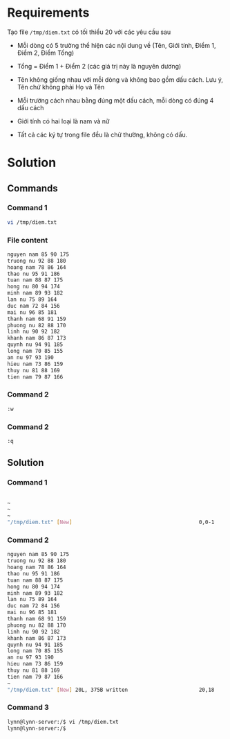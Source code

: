 <h1>Requirements</h1>

Tạo file `/tmp/diem.txt` có tối thiểu 20 với các yêu cầu sau

+ Mỗi dòng có 5 trường thể hiện các nội dung về (Tên, Giới tính, Điểm 1, Điểm 2, Điểm Tổng)

+ Tổng = Điểm 1 + Điểm 2 (các giá trị này là nguyên dương)

+ Tên không giống nhau với mỗi dòng và không bao gồm dấu cách. Lưu ý, Tên chứ không phải Họ và Tên

+ Mỗi trường cách nhau bằng đúng một dấu cách, mỗi dòng có đúng 4 dấu cách

+ Giới tính có hai loại là nam và nữ

+ Tất cả các ký tự trong file đều là chữ thường, không có dấu.

<h1>Solution</h1>

<h2>Commands</h2>

<h3>Command 1</h3>

```sh
vi /tmp/diem.txt
```

<h3>File content</h3>

```txt
nguyen nam 85 90 175
truong nu 92 88 180
hoang nam 78 86 164
thao nu 95 91 186
tuan nam 88 87 175
hong nu 80 94 174
minh nam 89 93 182
lan nu 75 89 164
duc nam 72 84 156
mai nu 96 85 181
thanh nam 68 91 159
phuong nu 82 88 170
linh nu 90 92 182
khanh nam 86 87 173
quynh nu 94 91 185
long nam 70 85 155
an nu 97 93 190
hieu nam 73 86 159
thuy nu 81 88 169
tien nam 79 87 166
```

<h3>Command 2</h3>

```sh
:w
```

<h3>Command 2</h3>

```sh
:q
```

<h2>Solution</h2>

<h3>Command 1</h3>

```sh

~                                                                               
~                                                                               
~                                                                               
"/tmp/diem.txt" [New]                                         0,0-1         All
```

<h3>Command 2</h3>

```sh
nguyen nam 85 90 175
truong nu 92 88 180
hoang nam 78 86 164
thao nu 95 91 186
tuan nam 88 87 175
hong nu 80 94 174
minh nam 89 93 182
lan nu 75 89 164
duc nam 72 84 156
mai nu 96 85 181
thanh nam 68 91 159
phuong nu 82 88 170
linh nu 90 92 182
khanh nam 86 87 173
quynh nu 94 91 185
long nam 70 85 155
an nu 97 93 190
hieu nam 73 86 159
thuy nu 81 88 169
tien nam 79 87 166
~                                                                               
"/tmp/diem.txt" [New] 20L, 375B written                       20,18         All
```

<h3>Command 3</h3>

```sh
lynn@lynn-server:/$ vi /tmp/diem.txt
lynn@lynn-server:/$ 
```
